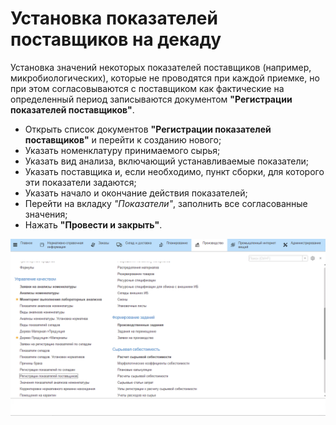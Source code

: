 # Установка показателей поставщиков на декаду

Установка значений некоторых показателей поставщиков (например,
микробиологических), которые не проводятся при каждой приемке, но при
этом согласовываются с поставщиком как фактические на определенный
период записываются документом **"Регистрации показателей поставщиков"**.

-   Открыть список документов **"Регистрации показателей поставщиков"** и перейти к
    созданию нового;
-   Указать номенклатуру принимаемого сырья; 
-   Указать вид анализа, включающий устанавливаемые показатели;
-   Указать поставщика и, если необходимо, пункт сборки, для которого
    эти показатели задаются;
-   Указать начало и окончание действия показателей;
-   Перейти на вкладку *"Показатели"*, заполнить все согласованные
    значения;
-   Нажать **"Провести и закрыть"**.

![](ustanovka_pokazatelej_postavshchikov_na_dekadu.assets/1.gif)